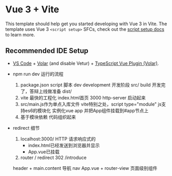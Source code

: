 # Vue 3 + Vite

This template should help get you started developing with Vue 3 in Vite. The template uses Vue 3 `<script setup>` SFCs, check out the [script setup docs](https://v3.vuejs.org/api/sfc-script-setup.html#sfc-script-setup) to learn more.

## Recommended IDE Setup

- [VS Code](https://code.visualstudio.com/) + [Volar](https://marketplace.visualstudio.com/items?itemName=Vue.volar) (and disable Vetur) + [TypeScript Vue Plugin (Volar)](https://marketplace.visualstudio.com/items?itemName=Vue.vscode-typescript-vue-plugin).


- npm run dev  运行的流程
    1. package.json script 脚本
        dev development 开发阶段  src/
        build   开发完了，答辩上线做准备 dist/
    2. vite 最快的工程化
        index.html首页 3000 http-server
        启动起来
    3. src/main.js作为单点入库文件
        vite特别之处，script type="module" js支持es6的模块化
        实例化vue app
        并把App组件挂载到#app节点上
    4. 基于模块依赖 代码组织起来

- redirect 细节
    1. localhost:3000/
        HTTP 请求响应式的
        - index.html已经发送到浏览器并显示
        - App.vue已挂载
    2. router
        / redirect
        302 /introduce

    header + main.content
    导航 nav App.vue + router-view 页面级别组件